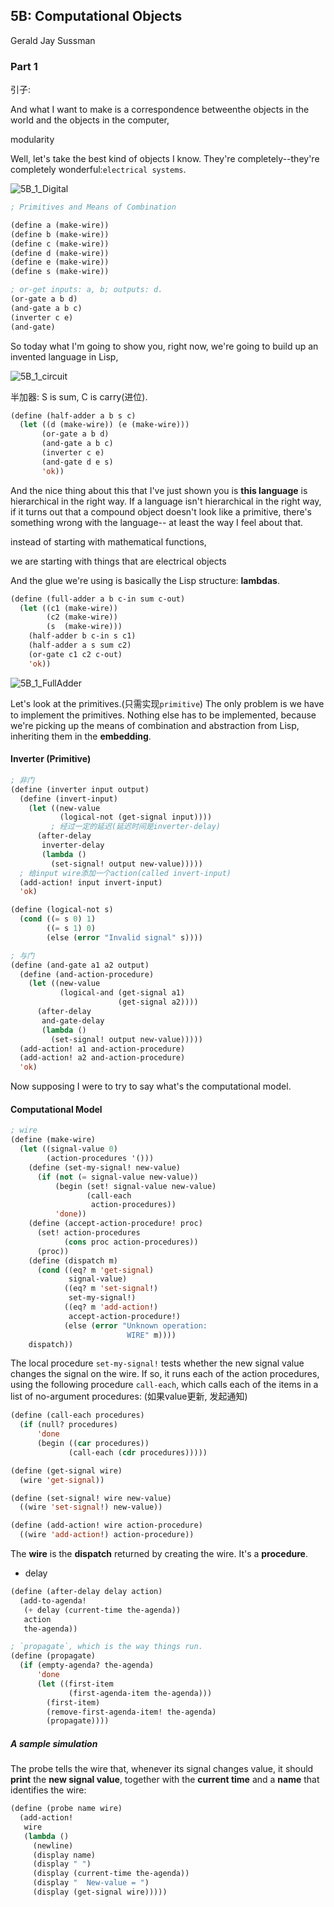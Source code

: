 ## 5B: Computational Objects

Gerald Jay Sussman

### Part 1

引子:

And what I want to make is a correspondence betweenthe objects in the world and the objects in the computer,

modularity

Well, let's take the best kind of objects I know. They're completely--they're completely wonderful:`electrical systems`.

![5B_1_Digital](./png/5B_1_Digital.png)

```lisp
; Primitives and Means of Combination

(define a (make-wire))
(define b (make-wire))
(define c (make-wire))
(define d (make-wire))
(define e (make-wire))
(define s (make-wire))

; or-get inputs: a, b; outputs: d.
(or-gate a b d)
(and-gate a b c)
(inverter c e)
(and-gate)
```

So today what I'm going to show you, right now, we're going to build up an invented language in Lisp,

![5B_1_circuit](./png/5B_1_circuit.png)

半加器: S is sum, C is carry(进位).

```lisp
(define (half-adder a b s c)
  (let ((d (make-wire)) (e (make-wire)))
       (or-gate a b d)
       (and-gate a b c)
       (inverter c e)
       (and-gate d e s)
       'ok))
```

And the nice thing about this that I've just shown you is **this language** is hierarchical in the right way. If a language isn't hierarchical in the right way, if it turns out that a compound object doesn't look like a primitive, there's something wrong with the language-- at least the way I feel about that.



 instead of starting with mathematical functions,

we are starting with things that are electrical objects

And the glue we're using is basically the Lisp structure: **lambdas**.

```lisp
(define (full-adder a b c-in sum c-out)
  (let ((c1 (make-wire)) 
        (c2 (make-wire))
        (s  (make-wire)))
    (half-adder b c-in s c1)
    (half-adder a s sum c2)
    (or-gate c1 c2 c-out)
    'ok))
```

![5B_1_FullAdder](./png/5B_1_FullAdder.png)

Let's look at the primitives.(只需实现`primitive`) The only problem is we have to implement the primitives. Nothing else has to be implemented, because we're picking up the means of combination and abstraction from Lisp, inheriting them in the **embedding**.

#### Inverter (Primitive)

```lisp
; 非门
(define (inverter input output)
  (define (invert-input)
    (let ((new-value 
           (logical-not (get-signal input))))
         ; 经过一定的延迟(延迟时间是inverter-delay)
      (after-delay 
       inverter-delay
       (lambda ()
         (set-signal! output new-value)))))
  ; 给input wire添加一个action(called invert-input)
  (add-action! input invert-input)
  'ok)

(define (logical-not s)
  (cond ((= s 0) 1)
        ((= s 1) 0)
        (else (error "Invalid signal" s))))
```

```lisp
; 与门
(define (and-gate a1 a2 output)
  (define (and-action-procedure)
    (let ((new-value
           (logical-and (get-signal a1) 
                        (get-signal a2))))
      (after-delay 
       and-gate-delay
       (lambda ()
         (set-signal! output new-value)))))
  (add-action! a1 and-action-procedure)
  (add-action! a2 and-action-procedure)
  'ok)
```

Now supposing I were to try to say what's the computational model.

#### Computational Model

```lisp
; wire
(define (make-wire)
  (let ((signal-value 0) 
        (action-procedures '()))
    (define (set-my-signal! new-value)
      (if (not (= signal-value new-value))
          (begin (set! signal-value new-value)
                 (call-each 
                  action-procedures))
          'done))
    (define (accept-action-procedure! proc)
      (set! action-procedures 
            (cons proc action-procedures))
      (proc))
    (define (dispatch m)
      (cond ((eq? m 'get-signal) 
             signal-value)
            ((eq? m 'set-signal!) 
             set-my-signal!)
            ((eq? m 'add-action!) 
             accept-action-procedure!)
            (else (error "Unknown operation: 
                          WIRE" m))))
    dispatch))
```

The local procedure `set-my-signal!` tests whether the new signal value changes the signal on the wire. If so, it runs each of the action procedures, using the following procedure `call-each`, which calls each of the items in a list of no-argument procedures: (如果value更新, 发起通知)

```lisp
(define (call-each procedures)
  (if (null? procedures)
      'done
      (begin ((car procedures))
             (call-each (cdr procedures)))))

(define (get-signal wire)
  (wire 'get-signal))

(define (set-signal! wire new-value)
  ((wire 'set-signal!) new-value))

(define (add-action! wire action-procedure)
  ((wire 'add-action!) action-procedure))
```

The **wire** is the **dispatch** returned by creating the wire. It's a **procedure**.

- delay

```lisp
(define (after-delay delay action)
  (add-to-agenda! 
   (+ delay (current-time the-agenda))
   action
   the-agenda))

; `propagate`, which is the way things run. 
(define (propagate)
  (if (empty-agenda? the-agenda)
      'done
      (let ((first-item 
             (first-agenda-item the-agenda)))
        (first-item)
        (remove-first-agenda-item! the-agenda)
        (propagate))))
```

##### A sample simulation

The probe tells the wire that, whenever its signal changes value, it should **print** the **new signal value**, together with the **current time** and a **name** that identifies the wire:

```lisp
(define (probe name wire)
  (add-action! 
   wire
   (lambda ()
     (newline)
     (display name)
     (display " ")
     (display (current-time the-agenda))
     (display "  New-value = ")
     (display (get-signal wire)))))
```

